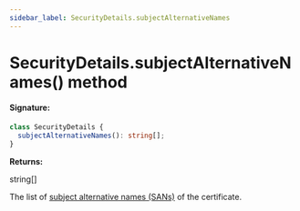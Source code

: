 ```yaml
---
sidebar_label: SecurityDetails.subjectAlternativeNames
---
```


# SecurityDetails.subjectAlternativeNames() method

#### Signature:

```typescript
class SecurityDetails {
  subjectAlternativeNames(): string[];
}
```

**Returns:**

string\[\]

The list of [subject alternative names (SANs)](https://en.wikipedia.org/wiki/Subject_Alternative_Name) of the certificate.
